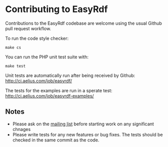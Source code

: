 Contributing to EasyRdf
=======================


Contributions to the EasyRdf codebase are welcome using the usual Github pull request workflow.

To run the code style checker:
```
make cs

```
You can run the PHP unit test suite with:
```
make test
```

Unit tests are automatically run after being received by Github:
http://ci.aelius.com/job/easyrdf/

The tests for the examples are run in a sperate test:
http://ci.aelius.com/job/easyrdf-examples/


Notes
-----

* Please ask on the [mailing list] before starting work on any significant chnages
* Please write tests for any new features or bug fixes. The tests should be checked in the same commit as the code.



[mailing list]:http://groups.google.com/group/easyrdf
